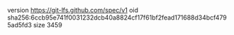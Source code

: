 version https://git-lfs.github.com/spec/v1
oid sha256:6ccb95e741f0031232dcb40a8824cf17f61bf2fead171688d34bcf4795ad5fd3
size 3459
